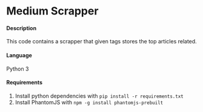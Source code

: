 # Medium Scrapper

#### Description
This code contains a scrapper that given tags stores the top articles related. 

#### Language
Python 3

#### Requirements
1. Install python dependencies with `pip install -r requirements.txt`
2. Install PhantomJS with `npm -g install phantomjs-prebuilt`
